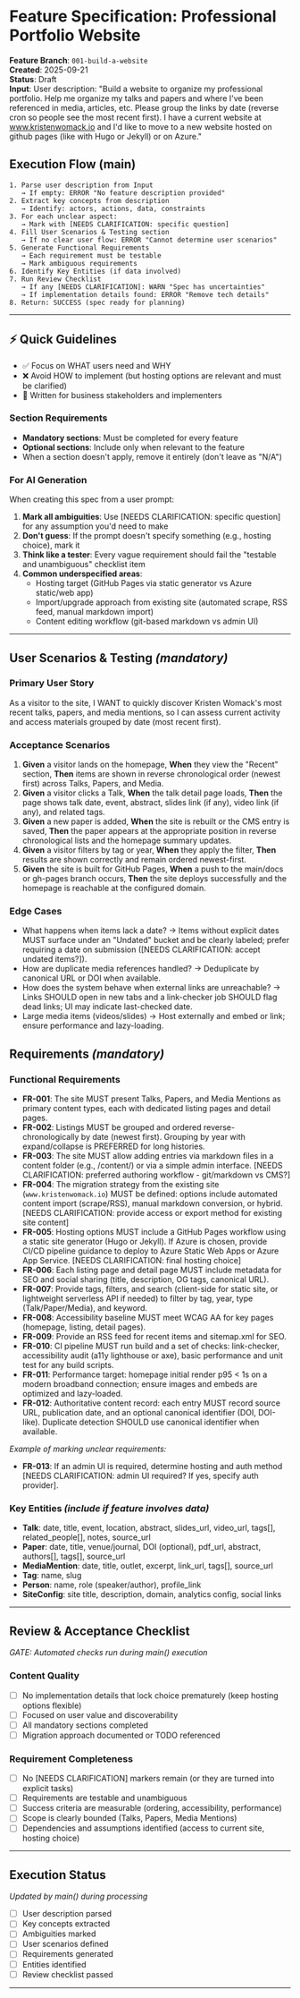 # Feature Specification: Professional Portfolio Website

**Feature Branch**: `001-build-a-website`  
**Created**: 2025-09-21  
**Status**: Draft  
**Input**: User description: "Build a website to organize my professional portfolio. Help me organize my talks and papers and where I've been referenced in media, articles, etc. Please group the links by date (reverse cron so people see the most recent first). I have a current website at www.kristenwomack.io and I'd like to move to a new website hosted on github pages (like with Hugo or Jekyll) or on Azure."

## Execution Flow (main)
```
1. Parse user description from Input
   → If empty: ERROR "No feature description provided"
2. Extract key concepts from description
   → Identify: actors, actions, data, constraints
3. For each unclear aspect:
   → Mark with [NEEDS CLARIFICATION: specific question]
4. Fill User Scenarios & Testing section
   → If no clear user flow: ERROR "Cannot determine user scenarios"
5. Generate Functional Requirements
   → Each requirement must be testable
   → Mark ambiguous requirements
6. Identify Key Entities (if data involved)
7. Run Review Checklist
   → If any [NEEDS CLARIFICATION]: WARN "Spec has uncertainties"
   → If implementation details found: ERROR "Remove tech details"
8. Return: SUCCESS (spec ready for planning)
```

---

## ⚡ Quick Guidelines
- ✅ Focus on WHAT users need and WHY
- ❌ Avoid HOW to implement (but hosting options are relevant and must be clarified)
- 👥 Written for business stakeholders and implementers

### Section Requirements
- **Mandatory sections**: Must be completed for every feature
- **Optional sections**: Include only when relevant to the feature
- When a section doesn't apply, remove it entirely (don't leave as "N/A")

### For AI Generation
When creating this spec from a user prompt:
1. **Mark all ambiguities**: Use [NEEDS CLARIFICATION: specific question] for any assumption you'd need to make
2. **Don't guess**: If the prompt doesn't specify something (e.g., hosting choice), mark it
3. **Think like a tester**: Every vague requirement should fail the "testable and unambiguous" checklist item
4. **Common underspecified areas**:
   - Hosting target (GitHub Pages via static generator vs Azure static/web app)
   - Import/upgrade approach from existing site (automated scrape, RSS feed, manual markdown import)
   - Content editing workflow (git-based markdown vs admin UI)

---

## User Scenarios & Testing *(mandatory)*

### Primary User Story
As a visitor to the site, I WANT to quickly discover Kristen Womack's most recent talks, papers, and media mentions, so I can assess current activity and access materials grouped by date (most recent first).

### Acceptance Scenarios
1. **Given** a visitor lands on the homepage, **When** they view the "Recent" section, **Then** items are shown in reverse chronological order (newest first) across Talks, Papers, and Media.
2. **Given** a visitor clicks a Talk, **When** the talk detail page loads, **Then** the page shows talk date, event, abstract, slides link (if any), video link (if any), and related tags.
3. **Given** a new paper is added, **When** the site is rebuilt or the CMS entry is saved, **Then** the paper appears at the appropriate position in reverse chronological lists and the homepage summary updates.
4. **Given** a visitor filters by tag or year, **When** they apply the filter, **Then** results are shown correctly and remain ordered newest-first.
5. **Given** the site is built for GitHub Pages, **When** a push to the main/docs or gh-pages branch occurs, **Then** the site deploys successfully and the homepage is reachable at the configured domain.

### Edge Cases
- What happens when items lack a date? → Items without explicit dates MUST surface under an "Undated" bucket and be clearly labeled; prefer requiring a date on submission ([NEEDS CLARIFICATION: accept undated items?]).
- How are duplicate media references handled? → Deduplicate by canonical URL or DOI when available.
- How does the system behave when external links are unreachable? → Links SHOULD open in new tabs and a link-checker job SHOULD flag dead links; UI may indicate last-checked date.
- Large media items (videos/slides) → Host externally and embed or link; ensure performance and lazy-loading.

## Requirements *(mandatory)*

### Functional Requirements
- **FR-001**: The site MUST present Talks, Papers, and Media Mentions as primary content types, each with dedicated listing pages and detail pages.
- **FR-002**: Listings MUST be grouped and ordered reverse-chronologically by date (newest first). Grouping by year with expand/collapse is PREFERRED for long histories.
- **FR-003**: The site MUST allow adding entries via markdown files in a content folder (e.g., /content/) or via a simple admin interface. [NEEDS CLARIFICATION: preferred authoring workflow - git/markdown vs CMS?]
- **FR-004**: The migration strategy from the existing site (`www.kristenwomack.io`) MUST be defined: options include automated content import (scrape/RSS), manual markdown conversion, or hybrid. [NEEDS CLARIFICATION: provide access or export method for existing site content]
- **FR-005**: Hosting options MUST include a GitHub Pages workflow using a static site generator (Hugo or Jekyll). If Azure is chosen, provide CI/CD pipeline guidance to deploy to Azure Static Web Apps or Azure App Service. [NEEDS CLARIFICATION: final hosting choice]
- **FR-006**: Each listing page and detail page MUST include metadata for SEO and social sharing (title, description, OG tags, canonical URL).
- **FR-007**: Provide tags, filters, and search (client-side for static site, or lightweight serverless API if needed) to filter by tag, year, type (Talk/Paper/Media), and keyword.
- **FR-008**: Accessibility baseline MUST meet WCAG AA for key pages (homepage, listing, detail pages).
- **FR-009**: Provide an RSS feed for recent items and sitemap.xml for SEO.
- **FR-010**: CI pipeline MUST run build and a set of checks: link-checker, accessibility audit (a11y lighthouse or axe), basic performance and unit test for any build scripts.
- **FR-011**: Performance target: homepage initial render p95 < 1s on a modern broadband connection; ensure images and embeds are optimized and lazy-loaded.
- **FR-012**: Authoritative content record: each entry MUST record source URL, publication date, and an optional canonical identifier (DOI, DOI-like). Duplicate detection SHOULD use canonical identifier when available.

*Example of marking unclear requirements:*
- **FR-013**: If an admin UI is required, determine hosting and auth method [NEEDS CLARIFICATION: admin UI required? If yes, specify auth provider].

### Key Entities *(include if feature involves data)*
- **Talk**: date, title, event, location, abstract, slides_url, video_url, tags[], related_people[], notes, source_url
- **Paper**: date, title, venue/journal, DOI (optional), pdf_url, abstract, authors[], tags[], source_url
- **MediaMention**: date, title, outlet, excerpt, link_url, tags[], source_url
- **Tag**: name, slug
- **Person**: name, role (speaker/author), profile_link
- **SiteConfig**: site title, description, domain, analytics config, social links

---

## Review & Acceptance Checklist
*GATE: Automated checks run during main() execution*

### Content Quality
- [ ] No implementation details that lock choice prematurely (keep hosting options flexible)
- [ ] Focused on user value and discoverability
- [ ] All mandatory sections completed
- [ ] Migration approach documented or TODO referenced

### Requirement Completeness
- [ ] No [NEEDS CLARIFICATION] markers remain (or they are turned into explicit tasks)
- [ ] Requirements are testable and unambiguous
- [ ] Success criteria are measurable (ordering, accessibility, performance)
- [ ] Scope is clearly bounded (Talks, Papers, Media Mentions)
- [ ] Dependencies and assumptions identified (access to current site, hosting choice)

---

## Execution Status
*Updated by main() during processing*

- [ ] User description parsed
- [ ] Key concepts extracted
- [ ] Ambiguities marked
- [ ] User scenarios defined
- [ ] Requirements generated
- [ ] Entities identified
- [ ] Review checklist passed

---



